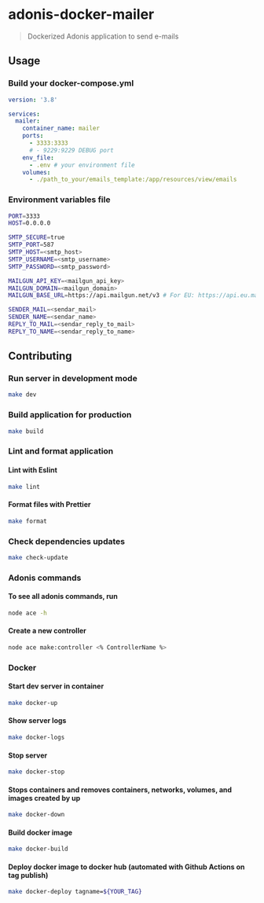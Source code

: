 # adonis-docker-mailer

> Dockerized Adonis application to send e-mails

## Usage

### Build your docker-compose.yml

```yml
version: '3.8'

services:
  mailer:
    container_name: mailer
    ports:
      - 3333:3333
      # - 9229:9229 DEBUG port
    env_file:
      - .env # your environment file
    volumes:
      - ./path_to_your/emails_template:/app/resources/view/emails
```

### Environment variables file

```sh
PORT=3333
HOST=0.0.0.0

SMTP_SECURE=true
SMTP_PORT=587
SMTP_HOST=<smtp_host>
SMTP_USERNAME=<smtp_username>
SMTP_PASSWORD=<smtp_password>

MAILGUN_API_KEY=<mailgun_api_key>
MAILGUN_DOMAIN=<mailgun_domain>
MAILGUN_BASE_URL=https://api.mailgun.net/v3 # For EU: https://api.eu.mailgun.net/v3

SENDER_MAIL=<sendar_mail>
SENDER_NAME=<sendar_name>
REPLY_TO_MAIL=<sendar_reply_to_mail>
REPLY_TO_NAME=<sendar_reply_to_name>
```

## Contributing

### Run server in development mode

```bash
make dev
```

### Build application for production

```bash
make build
```

### Lint and format application

#### Lint with Eslint

```bash
make lint
```

#### Format files with Prettier

```bash
make format
```

### Check dependencies updates

```bash
make check-update
```

### Adonis commands

#### To see all adonis commands, run

```bash
node ace -h
```

#### Create a new controller

```bash
node ace make:controller <% ControllerName %>
```

### Docker

#### Start dev server in container

```bash
make docker-up
```

#### Show server logs

```bash
make docker-logs
```

#### Stop server

```bash
make docker-stop
```

#### Stops containers and removes containers, networks, volumes, and images created by up

```bash
make docker-down
```

#### Build docker image

```bash
make docker-build
```

#### Deploy docker image to docker hub (automated with Github Actions on tag publish)

```bash
make docker-deploy tagname=${YOUR_TAG}
```
